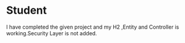# Student
I have completed the given project and my H2 ,Entity and Controller is working.Security Layer is not added.
